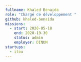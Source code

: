 ```yaml
---
fullname: Khaled Benaida
role: "Chargé de développement "
github: khaled-benaida
missions:
  - start: 2020-05-18
    end: 2020-10-30
    status: admin
    employer: DINUM
startups:
  - itou
---
```

